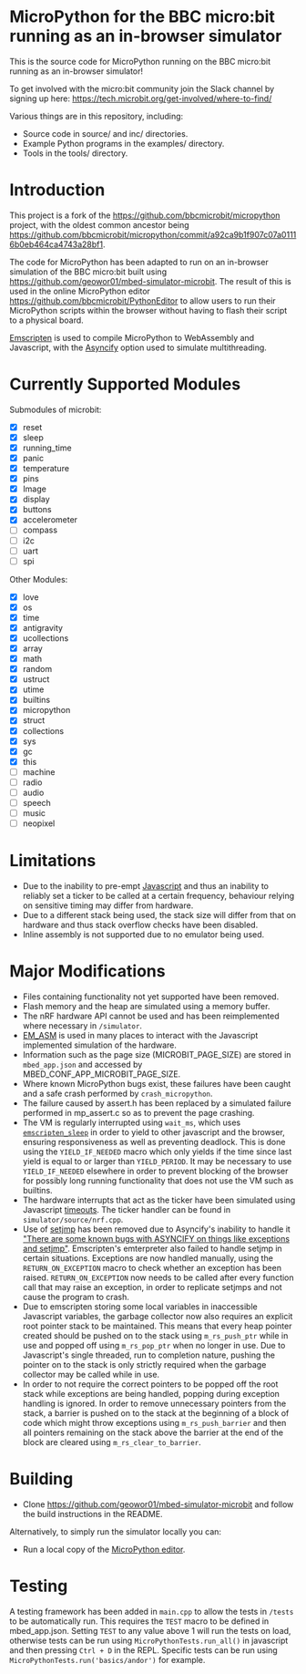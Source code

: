 MicroPython for the BBC micro:bit running as an in-browser simulator
====================================================================

This is the source code for MicroPython running on the BBC micro:bit running as an in-browser simulator!

To get involved with the micro:bit community join the Slack channel by signing up here:
https://tech.microbit.org/get-involved/where-to-find/

Various things are in this repository, including:
- Source code in source/ and inc/ directories.
- Example Python programs in the examples/ directory.
- Tools in the tools/ directory.

Introduction
============

This project is a fork of the https://github.com/bbcmicrobit/micropython project, with the oldest common ancestor being https://github.com/bbcmicrobit/micropython/commit/a92ca9b1f907c07a01116b0eb464ca4743a28bf1.

The code for MicroPython has been adapted to run on an in-browser simulation of the BBC micro:bit built using https://github.com/geowor01/mbed-simulator-microbit. The result of this is used in the online MicroPython editor https://github.com/bbcmicrobit/PythonEditor to allow users to run their MicroPython scripts within the browser without having to flash their script to a physical board.

[Emscripten](https://emscripten.org/) is used to compile MicroPython to WebAssembly and Javascript, with the [Asyncify](https://emscripten.org/docs/porting/asyncify.html) option used to simulate multithreading.

Currently Supported Modules
===========================

Submodules of microbit:
- [x] reset
- [x] sleep
- [x] running_time
- [x] panic
- [x] temperature
- [x] pins
- [x] Image
- [x] display
- [x] buttons
- [x] accelerometer
- [ ] compass
- [ ] i2c
- [ ] uart
- [ ] spi

Other Modules:
- [x] love
- [x] os
- [x] time
- [x] antigravity
- [x] ucollections
- [x] array
- [x] math
- [x] random
- [x] ustruct
- [x] utime
- [x] builtins
- [x] micropython
- [x] struct
- [x] collections
- [x] sys
- [x] gc
- [x] this
- [ ] machine
- [ ] radio
- [ ] audio
- [ ] speech
- [ ] music
- [ ] neopixel

Limitations
===========

- Due to the inability to pre-empt [Javascript](https://developer.mozilla.org/en-US/docs/Web/JavaScript/EventLoop) and thus an inability to reliably set a ticker to be called at a certain frequency, behaviour relying on sensitive timing may differ from hardware.
- Due to a different stack being used, the stack size will differ from that on hardware and thus stack overflow checks have been disabled.
- Inline assembly is not supported due to no emulator being used.

Major Modifications
===================

- Files containing functionality not yet supported have been removed.
- Flash memory and the heap are simulated using a memory buffer.
- The nRF hardware API cannot be used and has been reimplemented where necessary in `/simulator`.
- [EM_ASM](https://emscripten.org/docs/porting/connecting_cpp_and_javascript/Interacting-with-code.html#interacting-with-code-call-javascript-from-native) is used in many places to interact with the Javascript implemented simulation of the hardware.
- Information such as the page size (MICROBIT_PAGE_SIZE) are stored in `mbed_app.json` and accessed by MBED_CONF_APP_MICROBIT_PAGE_SIZE.
- Where known MicroPython bugs exist, these failures have been caught and a safe crash performed by `crash_micropython`.
- The failure caused by assert.h has been replaced by a simulated failure performed in mp_assert.c so as to prevent the page crashing.
- The VM is regularly interrupted using `wait_ms`, which uses [`emscripten_sleep`](https://emscripten.org/docs/porting/asyncify.html) in order to yield to other javascript and the browser, ensuring responsiveness as well as preventing deadlock. This is done using the `YIELD_IF_NEEDED` macro which only yields if the time since last yield is equal to or larger than `YIELD_PERIOD`. It may be necessary to use `YIELD_IF_NEEDED` elsewhere in order to prevent blocking of the browser for possibly long running functionality that does not use the VM such as builtins.
- The hardware interrupts that act as the ticker have been simulated using Javascript [timeouts](https://www.w3schools.com/jsref/met_win_settimeout.asp). The ticker handler can be found in `simulator/source/nrf.cpp`.
- Use of [setjmp](https://en.cppreference.com/w/cpp/utility/program/setjmp) has been removed due to Asyncify's inability to handle it ["There are some known bugs with ASYNCIFY on things like exceptions and setjmp"](https://emscripten.org/docs/porting/emterpreter.html). Emscripten's emterpreter also failed to handle setjmp in certain situations. Exceptions are now handled manually, using the `RETURN_ON_EXCEPTION` macro to check whether an exception has been raised. `RETURN_ON_EXCEPTION` now needs to be called after every function call that may raise an exception, in order to replicate setjmps and not cause the program to crash.
- Due to emscripten storing some local variables in inaccessible Javascript variables, the garbage collector now also requires an explicit root pointer stack to be maintained. This means that every heap pointer created should be pushed on to the stack using `m_rs_push_ptr` while in use and popped off using `m_rs_pop_ptr` when no longer in use. Due to Javascript's single threaded, run to completion nature, pushing the pointer on to the stack is only strictly required when the garbage collector may be called while in use.
- In order to not require the correct pointers to be popped off the root stack while exceptions are being handled, popping during exception handling is ignored. In order to remove unnecessary pointers from the stack, a barrier is pushed on to the stack at the beginning of a block of code which might throw exceptions using `m_rs_push_barrier` and then all pointers remaining on the stack above the barrier at the end of the block are cleared using `m_rs_clear_to_barrier`.

Building
========

- Clone https://github.com/geowor01/mbed-simulator-microbit and follow the build instructions in the README.

Alternatively, to simply run the simulator locally you can:
- Run a local copy of the [MicroPython editor](https://github.com/bbcmicrobit/PythonEditor).

Testing
=======

A testing framework has been added in `main.cpp` to allow the tests in `/tests` to be automatically run. This requires the `TEST` macro to be defined in mbed_app.json. Setting `TEST` to any value above 1 will run the tests on load, otherwise tests can be run using `MicroPythonTests.run_all()` in javascript and then pressing `Ctrl + D` in the REPL. Specific tests can be run using `MicroPythonTests.run('basics/andor')` for example.